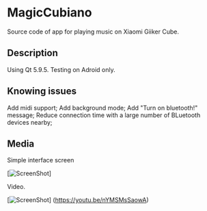 MagicCubiano
=============
Source code of app for playing music on Xiaomi Giiker Cube.

## Description

Using Qt 5.9.5. Testing on Adroid only.

## Knowing issues

Add midi support;
Add background mode;
Add "Turn on bluetooth!" message;
Reduce connection time with a large number of BLuetooth devices nearby;

## Media

Simple interface screen

[![ScreenShot](https://i.paste.pics/5258eb55a241b2ef6e8a78d4791c9fe2.png?trs=2147c44d7b6ade6b3fbc39e2f0ebb3946444ef0c7bd87c2fa72cb04feb996921)]

Video.

[![ScreenShot](http://img.youtube.com/vi/nYMSMsSaowA/0.jpg)]
(https://youtu.be/nYMSMsSaowA)
